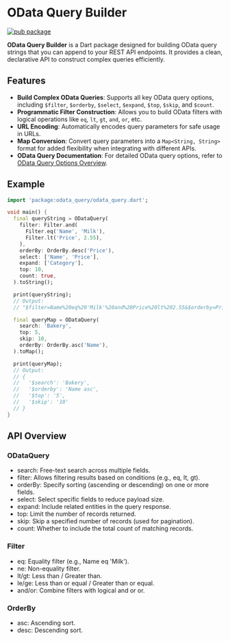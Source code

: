 # OData Query Builder

[![pub package](https://img.shields.io/pub/v/odata_query.svg)](https://pub.dev/packages/odata_query)

**OData Query Builder** is a Dart package designed for building OData query strings that you can append to your REST API endpoints. It provides a clean, declarative API to construct complex queries efficiently.

## Features

- **Build Complex OData Queries**: Supports all key OData query options, including `$filter`, `$orderby`, `$select`, `$expand`, `$top`, `$skip`, and `$count`.
- **Programmatic Filter Construction**: Allows you to build OData filters with logical operations like `eq`, `lt`, `gt`, `and`, `or`, etc.
- **URL Encoding**: Automatically encodes query parameters for safe usage in URLs.
- **Map Conversion**: Convert query parameters into a `Map<String, String>` format for added flexibility when integrating with different APIs.
- **OData Query Documentation**: For detailed OData query options, refer to [OData Query Options Overview](https://learn.microsoft.com/en-us/odata/concepts/queryoptions-overview).

## Example

```dart
import 'package:odata_query/odata_query.dart';

void main() {
  final queryString = ODataQuery(
    filter: Filter.and(
      Filter.eq('Name', 'Milk'),
      Filter.lt('Price', 2.55),
    ),
    orderBy: OrderBy.desc('Price'),
    select: ['Name', 'Price'],
    expand: ['Category'],
    top: 10,
    count: true,
  ).toString();

  print(queryString); 
  // Output:
  // "$filter=Name%20eq%20'Milk'%20and%20Price%20lt%202.55&$orderby=Price%20desc&$select=Name,Price&$expand=Category&$top=10&$count=true"

  final queryMap = ODataQuery(
    search: 'Bakery',
    top: 5,
    skip: 10,
    orderBy: OrderBy.asc('Name'),
  ).toMap();

  print(queryMap); 
  // Output:
  // {
  //   '$search': 'Bakery',
  //   '$orderby': 'Name asc',
  //   '$top': '5',
  //   '$skip': '10'
  // }
}
```


## API Overview

### ODataQuery
- search: Free-text search across multiple fields.
- filter: Allows filtering results based on conditions (e.g., eq, lt, gt).
- orderBy: Specify sorting (ascending or descending) on one or more fields.
- select: Select specific fields to reduce payload size.
- expand: Include related entities in the query response.
- top: Limit the number of records returned.
- skip: Skip a specified number of records (used for pagination).
- count: Whether to include the total count of matching records.

### Filter
- eq: Equality filter (e.g., Name eq 'Milk').
- ne: Non-equality filter.
- lt/gt: Less than / Greater than.
- le/ge: Less than or equal / Greater than or equal.
- and/or: Combine filters with logical and or or.

### OrderBy
- asc: Ascending sort.
- desc: Descending sort.
